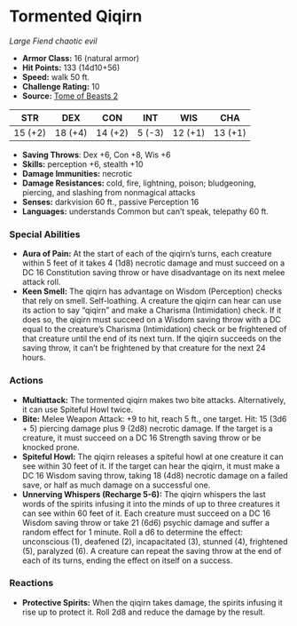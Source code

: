 # Tormented Qiqirn

*Large* *Fiend* *chaotic evil*

- **Armor Class:** 16 (natural armor)
- **Hit Points:** 133 (14d10+56)
- **Speed:** walk 50 ft.
- **Challenge Rating:** 10
- **Source:** [Tome of Beasts 2](https://koboldpress.com/kpstore/product/tome-of-beasts-2-for-5th-edition/)

| STR | DEX | CON | INT | WIS | CHA |
| --- | --- | --- | --- | --- | --- |
| 15 (+2) | 18 (+4) | 14 (+2) | 5 (-3) | 12 (+1) | 13 (+1) |

- **Saving Throws**: Dex +6, Con +8, Wis +6
- **Skills:** perception +6, stealth +10
- **Damage Immunities:** necrotic
- **Damage Resistances:** cold, fire, lightning, poison; bludgeoning, piercing, and slashing from nonmagical attacks
- **Senses:** darkvision 60 ft., passive Perception 16
- **Languages:** understands Common but can’t speak, telepathy 60 ft.
### Special Abilities
- **Aura of Pain:** At the start of each of the qiqirn’s turns, each creature within 5 feet of it takes 4 (1d8) necrotic damage and must succeed on a DC 16 Constitution saving throw or have disadvantage on its next melee attack roll.
- **Keen Smell:** The qiqirn has advantage on Wisdom (Perception) checks that rely on smell. Self-loathing. A creature the qiqirn can hear can use its action to say “qiqirn” and make a Charisma (Intimidation) check. If it does so, the qiqirn must succeed on a Wisdom saving throw with a DC equal to the creature’s Charisma (Intimidation) check or be frightened of that creature until the end of its next turn. If the qiqirn succeeds on the saving throw, it can’t be frightened by that creature for the next 24 hours.
### Actions
- **Multiattack:** The tormented qiqirn makes two bite attacks. Alternatively, it can use Spiteful Howl twice.
- **Bite:** Melee Weapon Attack: +9 to hit, reach 5 ft., one target. Hit: 15 (3d6 + 5) piercing damage plus 9 (2d8) necrotic damage. If the target is a creature, it must succeed on a DC 16 Strength saving throw or be knocked prone.
- **Spiteful Howl:** The qiqirn releases a spiteful howl at one creature it can see within 30 feet of it. If the target can hear the qiqirn, it must make a DC 16 Wisdom saving throw, taking 18 (4d8) necrotic damage on a failed save, or half as much damage on a successful one.
- **Unnerving Whispers (Recharge 5-6):** The qiqirn whispers the last words of the spirits infusing it into the minds of up to three creatures it can see within 60 feet of it. Each creature must succeed on a DC 16 Wisdom saving throw or take 21 (6d6) psychic damage and suffer a random effect for 1 minute. Roll a d6 to determine the effect: unconscious (1), deafened (2), incapacitated (3), stunned (4), frightened (5), paralyzed (6). A creature can repeat the saving throw at the end of each of its turns, ending the effect on itself on a success.
### Reactions
- **Protective Spirits:** When the qiqirn takes damage, the spirits infusing it rise up to protect it. Roll 2d8 and reduce the damage by the result.

